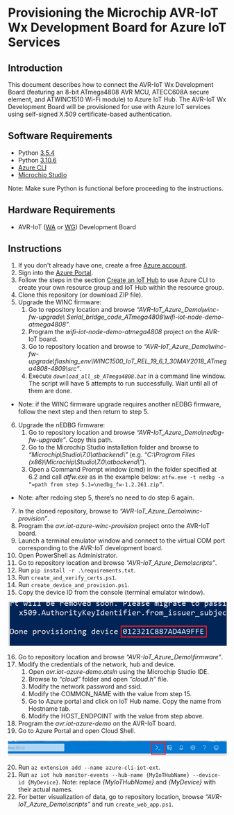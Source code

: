 # Provisioning the Microchip AVR-IoT Wx Development Board for Azure IoT Services

## Introduction

 This document describes how to connect the AVR-IoT Wx Development Board (featuring an 8-bit ATmega4808 AVR MCU, ATECC608A secure element, and ATWINC1510 Wi-Fi module) to Azure IoT Hub. The AVR-IoT Wx Development Board will be provisioned for use with Azure IoT services using self-signed X.509 certificate-based authentication.

## Software Requirements

- Python [3.5.4](https://www.python.org/downloads/release/python-354/)
- Python [3.10.6](https://www.python.org/downloads/release/python-3106/)
- [Azure CLI](https://docs.microsoft.com/en-us/cli/azure/install-azure-cli?view=azure-cli-latest)
- [Microchip Studio](https://www.microchip.com/en-us/tools-resources/develop/microchip-studio)

Note: Make sure Python is functional before proceeding to the instructions.

## Hardware Requirements

- AVR-IoT ([WA](https://www.microchip.com/en-us/development-tool/EV15R70A) or [WG](https://www.microchip.com/en-us/development-tool/AC164160)) Development Board

## Instructions

1.	If you don't already have one, create a free [Azure account](https://azure.microsoft.com/en-us/free/?WT.mc_id=A261C142F).
2.	Sign into the [Azure Portal](https://portal.azure.com/).
3.	Follow the steps in the section [Create an IoT Hub](https://docs.microsoft.com/en-us/azure/iot-hub/quickstart-send-telemetry-node#create-an-iot-hub) to use Azure CLI to create your own resource group and IoT Hub within the resource group.
4.	Clone this repository (or download ZIP file).
5.	Upgrade the WINC firmware:
	1. Go to repository location and browse *“AVR-IoT_Azure_Demo\winc-fw-upgrade\ Serial_bridge_code_ATmega4808\wifi-iot-node-demo-atmega4808”*.
	2. Program the *wifi-iot-node-demo-atmega4808* project on the AVR-IoT board.
	3. Go to repository location and browse to *“AVR-IoT_Azure_Demo\winc-fw-upgrade\flashing_env\WINC1500_IoT_REL_19_6_1_30MAY2018_ATmega4808-4809\src”*.
	4. Execute *`download_all_sb_ATmega4808.bat`* in a command line window. The script will have 5 attempts to run successfully. Wait until all of them are done.
* Note: if the WINC firmware upgrade requires another nEDBG firmware, follow the next step and then return to step 5.
6.	 Upgrade the nEDBG firmware:
		1. Go to repository location and browse *“AVR-IoT_Azure_Demo\nedbg-fw-upgrade”*. Copy this path.
		2. Go to the Microchip Studio installation folder and browse to *“Microchip\Studio\7.0\atbackend\”* (e.g. *“C:\Program Files (x86)\Microchip\Studio\7.0\atbackend\”*).
		3. Open a Command Prompt window (cmd) in the folder specified at 6.2 and call *atfw.exe* as in the example below: `atfw.exe -t nedbg -a “=path from step 5.1=\nedbg_fw-1.2.261.zip”`.
* Note: after redoing step 5, there’s no need to do step 6 again.
7.	In the cloned repository, browse to *“AVR-IoT_Azure_Demo\winc-provision”*.
8.	Program the *avr.iot-azure-winc-provision* project onto the AVR-IoT board.
9. Launch a terminal emulator window and connect to the virtual COM port corresponding to the AVR-IoT development board.
10. Open PowerShell as Administrator.
11.	Go to repository location and browse *“AVR-IoT_Azure_Demo\scripts”*.
12. Run `pip install -r .\requirements.txt`.
13.	Run `create_and_verify_certs.ps1`.
14.	Run `create_device_and_provision.ps1`.
15.	Copy the device ID from the console (terminal emulator window).

![Device Name](./img/DeviceName.PNG)

16.	Go to repository location and browse *“AVR-IoT_Azure_Demo\firmware”*.
17.	Modify the credentials of the network, hub and device.
	1. Open *avr.iot-azure-demo.atsln* using the Microchip Studio IDE.
	2. Browse to *“cloud”* folder and open *“cloud.h”* file.
	3. Modify the network password and ssid.
	4. Modify the COMMON_NAME with the value from step 15.
	5. Go to Azure portal and click on IoT Hub name. Copy the name from Hostname tab.
	6. Modify the HOST_ENDPOINT with the value from step above.
18. Program the *avr.iot-azure-demo* on the AVR-IoT board.
19. Go to Azure Portal and open Cloud Shell.

![Cloud Schell Icon](./img/CloudSchell.PNG)

20. Run `az extension add --name azure-cli-iot-ext`.
21. Run `az iot hub monitor-events --hub-name {MyIoTHubName} --device-id {MyDevice}`.
	Note: replace *{MyIoTHubName}* and *{MyDevice}* with their actual names.
22. For better visualization of data, go to repository location, browse *“AVR-IoT_Azure_Demo\scripts”*  and run  `create_web_app.ps1`.
